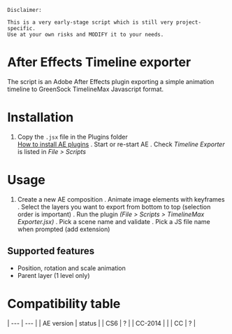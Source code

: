 ```
Disclaimer: 

This is a very early-stage script which is still very project-specific.
Use at your own risks and MODIFY it to your needs.
```

# After Effects Timeline exporter

The script is an Adobe After Effects plugin exporting a simple animation timeline
to GreenSock TimelineMax Javascript format.

# Installation

1. Copy the `.jsx` file in the Plugins folder  
   [How to install AE plugins](https://helpx.adobe.com/after-effects/using/plug-ins.html)
 . Start or re-start AE
 . Check _Timeline Exporter_ is listed in _File > Scripts_

# Usage

1. Create a new AE composition
 . Animate image elements with keyframes
 . Select the layers you want to export from bottom to top (selection order is important)
 . Run the plugin _(File > Scripts > TimelineMax Exporter.jsx)_
 . Pick a scene name and validate
 . Pick a JS file name when prompted (add extension)

## Supported features

- Position, rotation and scale animation
- Parent layer (1 level only)

# Compatibility table

| --- | --- |
| AE version | status |
| CS6 | ? |
| CC-2014 | |
| CC | ? |

